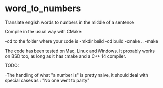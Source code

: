 # word_to_numbers
Translate english words to numbers in the middle of a sentence

Compile in the usual way with CMake:

-cd to the folder where your code is
-mkdir build
-cd build
-cmake ..
-make 

The code has been tested on Mac, Linux and Windows. It probably works on BSD too, as long as it has cmake and a C++ 14 compiler.

TODO:

-The handling of what "a number is" is pretty naive, it should deal with special cases as : "No one went to party"
